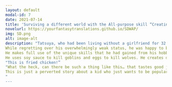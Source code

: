 ```yaml
---
layout: default
modal-id: 7
date: 2021-07-14
title: 'Surviving a different world with the All-purpose skill “Creating seasonings”!!'
novelurl: https://yourfantasytranslations.github.io/SDWAP/
img: SD.png
alt: image-alt
description: "Tatsuya, who had been living without a girlfriend for 32 years, became the "Sorrowful wizard" and got transferred to another world.
While regretting over his overwhelmingly weak status, he was happy to be reincarnated as a child and was determined to become popular among girls.
He makes full use of the unique skills that he had gained from his hobbies of cooking and baking, [Seasoning Creation] and [Item Box], to overcome the other world.
He uses soy sauce to kill goblins and eggs to kill wolves. He creates dishes and sweets that don't exist in the other world, and grabs the stomachs of his friends.
"This is fried chicken!”
"What the heck, can there be such a thing like this… that tastes good just by looking at it?
This is just a perverted story about a kid who just wants to be popular amongst girls by making use of his skills of food and seasoning.
"
---
```

